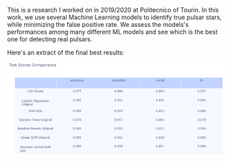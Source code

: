 This is a research I worked on in 2019/2020 at Politecnico of Tourin.
In this work, we use several Machine Learning models to identify true pulsar stars, while minimizing the false positive rate. 
We assess the models's performances among many different ML models and see which is the best one for detecting real pulsars.

Here's an extract of the final best results:

![Results](/best_results.png)
